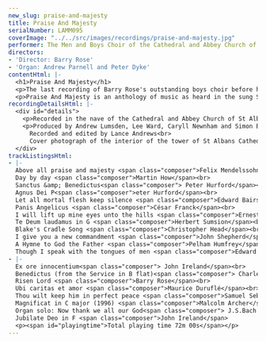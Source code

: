 ```yaml
---
new_slug: praise-and-majesty
title: Praise And Majesty
serialNumber: LAMM095
coverImage: "../../src/images/recordings/praise-and-majesty.jpg"
performer: The Men and Boys Choir of the Cathedral and Abbey Church of St Alban
directors:
- 'Director: Barry Rose'
- 'Organ: Andrew Parnell and Peter Dyke'
contentHtml: |-
  <h1>Praise And Majesty</h1>
  <p>The last recording of Barry Rose's outstanding boys choir before he retired at Christmas 1997</p>
  <p>Praise And Majesty is an anthology of music as heard in the sung Services in the Cathedral and Abbey Church of St.Alban - both on weekdays and on Sundays.</p>
recordingDetailsHtml: |-
  <div id="details">
    <p>Recorded in the nave of the Cathedral and Abbey Church of St Alban February 1991, February 1995, and March 1997.</p>
    <p>Produced by Andrew Lumsden, Lee Ward, Caryll Newnham and Simon Baker.<br>
      Recorded and edited by Lance Andrews<br>
      Cover photograph of the interior of the tower of St Albans Cathedral</p>
  </div>
trackListingsHtml:
- |-
  Above all praise and majesty <span class="composer">Felix Mendelssohn</span><br>
  Day by day <span class="composer">Martin How</span><br>
  Sanctus &amp; Benedictus<span class="composer"> Peter Hurford</span><br>
  Agnus Dei P<span class="composer">eter Hurford</span><br>
  Let all mortal flesh keep silence <span class="composer">Edward Bairstow</span><br>
  Panis Angelicus <span class="composer">César Franck</span><br>
  I will lift up mine eyes unto the hills <span class="composer">Ernest Walker</span><br>
  Te Deum laudamus in G <span class="composer">Herbert Sumsion</span><br>
  Blake's Cradle Song <span class="composer">Christopher Head</span><br>
  I give you a new commandment <span class="composer">John Shepherd</span><br>
  A Hymne to God the Father <span class="composer">Pelham Humfrey</span><br>
  Though I speak with the tongues of men <span class="composer">Edward Bairstow</span>
- |-
  Ex ore innocentium<span class="composer"> John Ireland</span><br>
  Benedictus (from the Service in B flat)<span class="composer"> Charles Villiers Stanford</span><br>
  Risen Lord <span class="composer">Barry Rose</span><br>
  Ubi caritas et amor <span class="composer">Maurice Duruflé</span><br>
  Thou wilt keep him in perfect peace <span class="composer">Samuel Sebastian Wesley</span><br>
  Magnificat in C major (1996) <span class="composer">Malcolm Archer</span><br>
  Organ solo: Now thank we all our God<span class="composer"> J.S.Bach arr. Virgil Fox</span><br>
  Jubilate Deo in F <span class="composer">John Ireland</span>
  <p><span id="playingtime">Total playing time 72m 00s</span></p>
---
```


